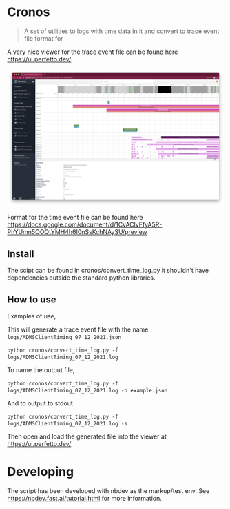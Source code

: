 
# Cronos
> A set of utilities to logs with time data in it and convert to trace event file format for 



A very nice viewer for the trace event file can be found here https://ui.perfetto.dev/

![Example screenshot](assets/Screenshot1.png)


Format for the time event file can be found here https://docs.google.com/document/d/1CvAClvFfyA5R-PhYUmn5OOQtYMH4h6I0nSsKchNAySU/preview


## Install

The scipt can be found in cronos/convert_time_log.py  it shouldn't have dependencies outside the standard python libraries.


## How to use

Examples of use,

This will generate a trace event file with the name `logs/ADMSClientTiming_07_12_2021.json`
```
python cronos/convert_time_log.py -f logs/ADMSClientTiming_07_12_2021.log
```

To name the output file,
```
python cronos/convert_time_log.py -f logs/ADMSClientTiming_07_12_2021.log -o example.json
```

And to output to stdout
```
python cronos/convert_time_log.py -f logs/ADMSClientTiming_07_12_2021.log -s 
```

Then open and load the generated file into the viewer at https://ui.perfetto.dev/

# Developing

The script has been developed with nbdev as the markup/test env. See https://nbdev.fast.ai/tutorial.html for more information.

